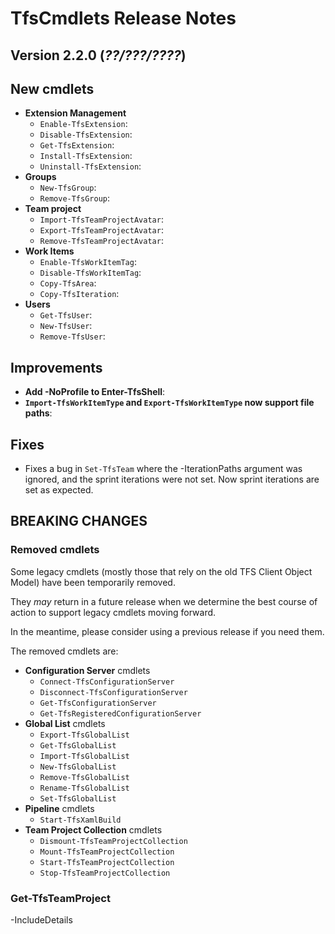 # TfsCmdlets Release Notes

## Version 2.2.0 (_??/???/????_)

## New cmdlets

* **Extension Management**
  * `Enable-TfsExtension`: 
  * `Disable-TfsExtension`: 
  * `Get-TfsExtension`: 
  * `Install-TfsExtension`: 
  * `Uninstall-TfsExtension`: 
* **Groups**
  * `New-TfsGroup`: 
  * `Remove-TfsGroup`: 
* **Team project**
  * `Import-TfsTeamProjectAvatar`: 
  * `Export-TfsTeamProjectAvatar`: 
  * `Remove-TfsTeamProjectAvatar`: 
* **Work Items**
  * `Enable-TfsWorkItemTag`: 
  * `Disable-TfsWorkItemTag`: 
  * `Copy-TfsArea`: 
  * `Copy-TfsIteration`: 
* **Users**
  * `Get-TfsUser`: 
  * `New-TfsUser`: 
  * `Remove-TfsUser`: 

## Improvements
  
* **Add -NoProfile to Enter-TfsShell**: 
* **`Import-TfsWorkItemType` and `Export-TfsWorkItemType` now support file paths**: 

## Fixes

* Fixes a bug in `Set-TfsTeam` where the -IterationPaths argument was ignored, and the sprint iterations were not set. Now sprint iterations are set as expected.

## BREAKING CHANGES

### Removed cmdlets

Some legacy cmdlets (mostly those that rely on the old TFS Client Object Model) have been temporarily removed.

They _may_ return in a future release when we determine the best course of action to support legacy cmdlets moving forward.

In the meantime, please consider using a previous release if you need them.

The removed cmdlets are:

* **Configuration Server** cmdlets
  * `Connect-TfsConfigurationServer`
  * `Disconnect-TfsConfigurationServer`
  * `Get-TfsConfigurationServer`
  * `Get-TfsRegisteredConfigurationServer`
* **Global List** cmdlets
  * `Export-TfsGlobalList`
  * `Get-TfsGlobalList`
  * `Import-TfsGlobalList`
  * `New-TfsGlobalList`
  * `Remove-TfsGlobalList`
  * `Rename-TfsGlobalList`
  * `Set-TfsGlobalList`
* **Pipeline** cmdlets
  * `Start-TfsXamlBuild`
* **Team Project Collection** cmdlets
  * `Dismount-TfsTeamProjectCollection`
  * `Mount-TfsTeamProjectCollection`
  * `Start-TfsTeamProjectCollection`
  * `Stop-TfsTeamProjectCollection`

### Get-TfsTeamProject

-IncludeDetails